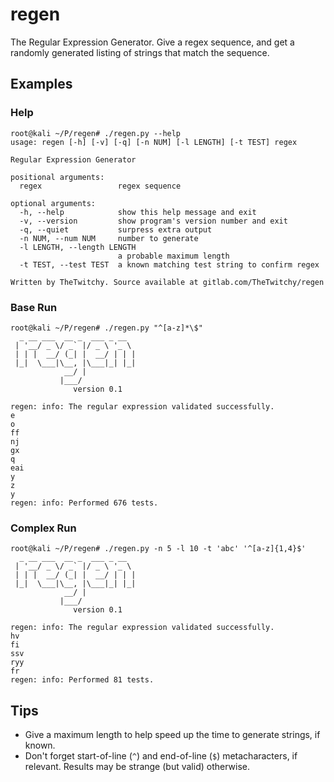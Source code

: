 # regen
The Regular Expression Generator. Give a regex sequence, and get a randomly generated listing of strings that match the sequence.

## Examples
### Help
```
root@kali ~/P/regen# ./regen.py --help
usage: regen [-h] [-v] [-q] [-n NUM] [-l LENGTH] [-t TEST] regex

Regular Expression Generator

positional arguments:
  regex                 regex sequence

optional arguments:
  -h, --help            show this help message and exit
  -v, --version         show program's version number and exit
  -q, --quiet           surpress extra output
  -n NUM, --num NUM     number to generate
  -l LENGTH, --length LENGTH
                        a probable maximum length
  -t TEST, --test TEST  a known matching test string to confirm regex

Written by TheTwitchy. Source available at gitlab.com/TheTwitchy/regen
```
### Base Run
```
root@kali ~/P/regen# ./regen.py "^[a-z]*\$"
  _ __ ___  __ _  ___ _ __  
 | '__/ _ \/ _` |/ _ \ '_ \
 | | |  __/ (_| |  __/ | | |
 |_|  \___|\__, |\___|_| |_|
            __/ |           
           |___/            
              version 0.1

regen: info: The regular expression validated successfully.
e
o
ff
nj
gx
q
eai
y
z
y
regen: info: Performed 676 tests.
```
### Complex Run
```
root@kali ~/P/regen# ./regen.py -n 5 -l 10 -t 'abc' '^[a-z]{1,4}$'
  _ __ ___  __ _  ___ _ __  
 | '__/ _ \/ _` |/ _ \ '_ \
 | | |  __/ (_| |  __/ | | |
 |_|  \___|\__, |\___|_| |_|
            __/ |           
           |___/            
              version 0.1

regen: info: The regular expression validated successfully.
hv
fi
ssv
ryy
fr
regen: info: Performed 81 tests.
```

## Tips
  * Give a maximum length to help speed up the time to generate strings, if known.
  * Don't forget start-of-line (`^`) and end-of-line (`$`) metacharacters, if relevant. Results may be strange (but valid) otherwise.
